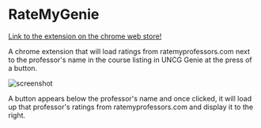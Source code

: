 # RateMyGenie

[Link to the extension on the chrome web store!](https://chrome.google.com/webstore/detail/ratemygenie/jljecaofmgnnpfkaliamhnkilgneamjk)

A chrome extension that will load ratings from ratemyprofessors.com next to the professor's name in the course listing in UNCG Genie at the press of a button.

![screenshot](http://i.imgur.com/pf9yJ6t.png)

A button appears below the professor's name and once clicked, it will load up that professor's ratings from ratemyprofessors.com
and display it to the right.
